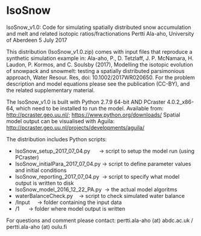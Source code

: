 # IsoSnow
IsoSnow_v1.0: Code for simulating spatially distributed snow accumulation and melt and related isotopic ratios/fractionations
Pertti Ala-aho, University of Aberdeen
5 July 2017

This distribution (IsoSnow_v1.0.zip) comes with input files that reproduce a synthetic simulation example in: Ala-aho, P., D. Tetzlaff, J. P. McNamara, H. Laudon, P. Kormos, and C. Soulsby (2017), Modelling the isotopic evolution of snowpack and snowmelt: testing a spatially distributed parsimonious approach, Water Resour. Res, doi: 10.1002/2017WR020650.
For the problem description and model equations please see the publication (CC-BY), and the related supplementary material.

The IsoSnow_v1.0 is built with Python 2.7.9 64-bit AND PCraster 4.0.2_x86-64, which need to be installed to run the model. 
Available from: http://pcraster.geo.uu.nl/; https://www.python.org/downloads/
Spatial model output can be visualised with Aguila: http://pcraster.geo.uu.nl/projects/developments/aguila/

The distribution includes Python scripts: 
- IsoSnow_setup_2017_07_04.py       -> script to setup the model run (using PCraster) 
- IsoSnow_initialPara_2017_07_04.py -> script to define parameter values and initial conditions 
- IsoSnow_reporting_2017_07_04.py   -> script to specify what model output is written to disk 
- IsoSnow_model_2016_12_22_PA.py    -> the actual model algoritms 
- waterBalanceCheck.py              -> script to check simulated water balance
- /Input                            -> folder containing the input data 
- /1                                -> folder where model output is written
 
For questions and comment please contact: pertti.ala-aho (at) abdc.ac.uk / pertti.ala-aho (at) oulu.fi
